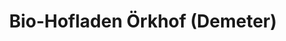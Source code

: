 ---
title: "Bio-Hofladen Örkhof (Demeter)"
url: /velbert/bio-hofladen-oerkhof-demeter/
shop: Hofladen
---